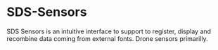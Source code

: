 # SDS-Sensors
SDS Sensors is an intuitive interface to support to register, display and recombine data coming from external fonts. Drone sensors primarilly.
